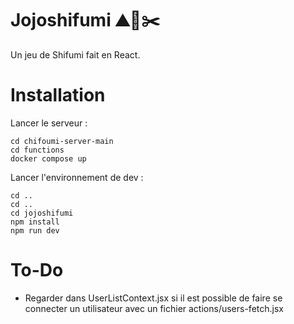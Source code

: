# Jojoshifumi ⛰️📄✂️
Un jeu de Shifumi fait en React.

# Installation 

Lancer le serveur :

```shell
cd chifoumi-server-main
cd functions
docker compose up
```
Lancer l'environnement de dev :
```shell
cd ..
cd ..
cd jojoshifumi
npm install
npm run dev
```

# To-Do

- Regarder dans UserListContext.jsx si il est possible de faire se connecter un utilisateur avec un fichier actions/users-fetch.jsx
